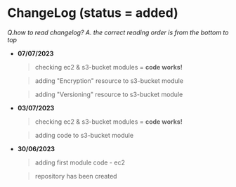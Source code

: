 # ChangeLog (status = added)
*Q.how to read changelog? A. the correct reading order is from the bottom to top*

- **07/07/2023** 
	> checking ec2 & s3-bucket modules = **code works!**

	> adding "Encryption" resource to s3-bucket module

	> adding "Versioning" resource to s3-bucket module 

- **03/07/2023** 
	> checking ec2 & s3-bucket modules = **code works!**

	> adding code to s3-bucket module 


- **30/06/2023** 
	> adding first module code - ec2

	> repository has been created 
